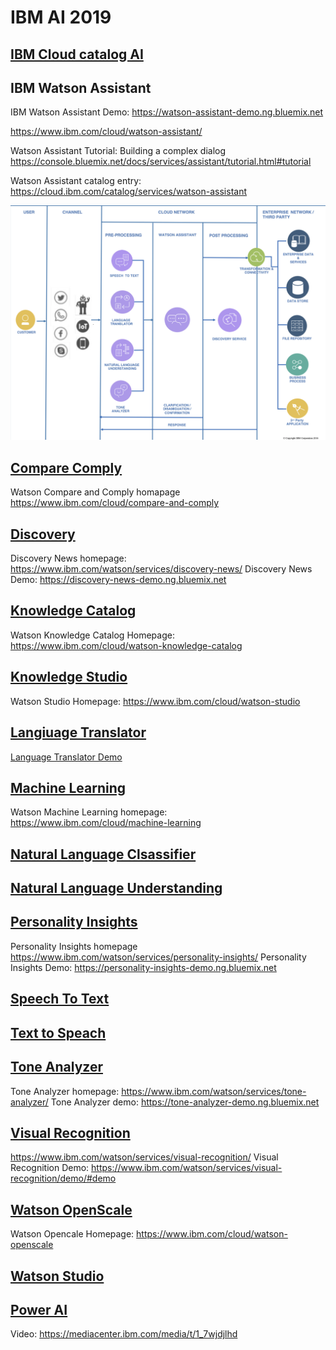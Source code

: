 # IBM AI 2019

## [IBM Cloud catalog AI](https://console.bluemix.net/catalog/?category=ai)

## IBM Watson Assistant

IBM Watson Assistant Demo: https://watson-assistant-demo.ng.bluemix.net

https://www.ibm.com/cloud/watson-assistant/

Watson Assistant Tutorial: Building a complex dialog https://console.bluemix.net/docs/services/assistant/tutorial.html#tutorial

Watson Assistant catalog entry: https://cloud.ibm.com/catalog/services/watson-assistant

<img src="img/Screen Shot 2019-02-13 at 9.00.45 AM.png">


## [Compare Comply](https://console.bluemix.net/catalog/services/compare-comply)

   Watson Compare and Comply homapage https://www.ibm.com/cloud/compare-and-comply

## [Discovery](https://console.bluemix.net/catalog/services/discovery)
   Discovery News homepage: https://www.ibm.com/watson/services/discovery-news/
   Discovery News Demo: https://discovery-news-demo.ng.bluemix.net


## [Knowledge Catalog](https://console.bluemix.net/catalog/services/knowledge-catalog)
   Watson Knowledge Catalog Homepage: https://www.ibm.com/cloud/watson-knowledge-catalog

## [Knowledge Studio](https://console.bluemix.net/catalog/services/knowledge-studio)
   Watson Studio Homepage:  https://www.ibm.com/cloud/watson-studio


## [Langiuage Translator](https://console.bluemix.net/catalog/services/language-translator)
   [Language Translator Demo](https://language-translator-demo.ng.bluemix.net)
   
## [Machine Learning](https://console.bluemix.net/catalog/services/machine-learning) 
   Watson Machine Learning homepage: https://www.ibm.com/cloud/machine-learning

## [Natural Language Clsassifier](https://console.bluemix.net/catalog/services/natural-language-classifier)

## [Natural Language Understanding](https://console.bluemix.net/catalog/services/natural-language-understanding)

## [Personality Insights](https://console.bluemix.net/catalog/services/personality-insights)
   Personality Insights homepage https://www.ibm.com/watson/services/personality-insights/
   Personality Insights Demo: https://personality-insights-demo.ng.bluemix.net

## [Speech To Text](https://console.bluemix.net/catalog/services/speech-to-text)

## [Text to Speach](https://console.bluemix.net/catalog/services/text-to-speech)

## [Tone Analyzer](https://console.bluemix.net/catalog/services/tone-analyzer)
   Tone Analyzer homepage: https://www.ibm.com/watson/services/tone-analyzer/
   Tone Analyzer demo: https://tone-analyzer-demo.ng.bluemix.net

## [Visual Recognition](https://console.bluemix.net/catalog/services/tone-analyzer)
   https://www.ibm.com/watson/services/visual-recognition/
   Visual Recognition Demo: https://www.ibm.com/watson/services/visual-recognition/demo/#demo

## [Watson OpenScale](https://console.bluemix.net/catalog/services/watson-openscale)
   Watson Opencale Homepage: https://www.ibm.com/cloud/watson-openscale

## [Watson Studio](https://console.bluemix.net/catalog/services/watson-studio)

## [Power AI](https://console.bluemix.net/catalog/services/powerai)

   Video: https://mediacenter.ibm.com/media/t/1_7wjdjlhd 

